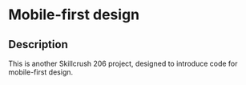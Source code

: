# Mobile-first design

## Description

This is another Skillcrush 206 project, designed to introduce code for mobile-first design.